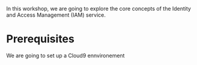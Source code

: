 In this workshop, we are going to explore the core concepts of the Identity and Access Management (IAM) service.
# Prerequisites
We are going to set up a Cloud9 ennvironement 
